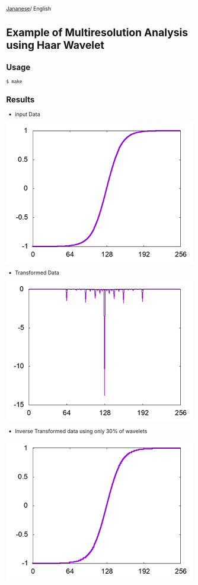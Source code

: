 [Jananese](README_ja.md)/ English

# Example of Multiresolution Analysis using Haar Wavelet

## Usage

    $ make

## Results

* input Data

![original.png](original.png)

* Transformed Data

![transform.png](transform.png)

* Inverse Transformed data using only 30% of wavelets

![inv_transform.png](inv_transform.png)

